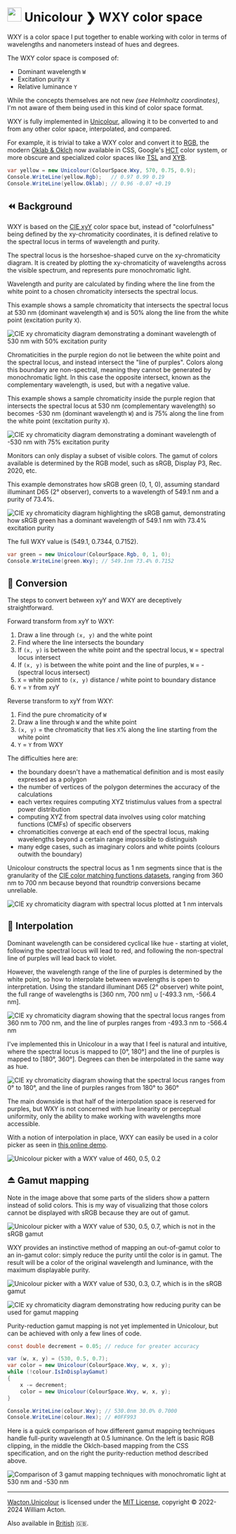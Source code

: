 # <img src="https://gitlab.com/Wacton/Unicolour/-/raw/main/Unicolour/Resources/Unicolour.png" width="32" height="32"> Unicolour ❯ WXY color space

WXY is a color space I put together to enable working with color 
in terms of wavelengths and nanometers instead of hues and degrees.

The WXY color space is composed of:
- Dominant wavelength `W`
- Excitation purity `X`
- Relative luminance `Y`

While the concepts themselves are not new _(see Helmholtz coordinates)_,
I'm not aware of them being used in this kind of color space format.

WXY is fully implemented in [Unicolour](https://github.com/waacton/Unicolour),
allowing it to be converted to and from any other color space, interpolated, and compared.

For example, it is trivial to take a WXY color and convert it to [RGB](https://en.wikipedia.org/wiki/RGB_color_spaces),
the modern [Oklab & Oklch](https://bottosson.github.io/posts/oklab/) now available in CSS,
Google's [HCT](https://material.io/blog/science-of-color-design) color system,
or more obscure and specialized color spaces like [TSL](https://doi.org/10.1109/AFGR.2000.840612)
and [XYB](https://ds.jpeg.org/whitepapers/jpeg-xl-whitepaper.pdf).

```c#
var yellow = new Unicolour(ColourSpace.Wxy, 570, 0.75, 0.9);
Console.WriteLine(yellow.Rgb);   // 0.97 0.99 0.19
Console.WriteLine(yellow.Oklab); // 0.96 -0.07 +0.19
```

## ⏪ Background

WXY is based on the [CIE xyY](https://en.wikipedia.org/wiki/CIE_1931_color_space#CIE_xy_chromaticity_diagram_and_the_CIE_xyY_color_space) color space
but, instead of "colorfulness" being defined by the xy-chromaticity coordinates,
it is defined relative to the spectral locus in terms of wavelength and purity.

The spectral locus is the horseshoe-shaped curve on the xy-chromaticity diagram.
It is created by plotting the xy-chromaticity of wavelengths across the visible spectrum,
and represents pure monochromatic light.

Wavelength and purity are calculated by finding where the 
line from the white point to a chosen chromaticity intersects the spectral locus.

This example shows a sample chromaticity that 
intersects the spectral locus at 530 nm (dominant wavelength `W`) 
and is 50% along the line from the white point (excitation purity `X`).

![CIE xy chromaticity diagram 
demonstrating a dominant wavelength of 530 nm with 50% excitation purity](wxy-1.png)

Chromaticities in the purple region do not lie between the white point and the spectral locus,
and instead intersect the "line of purples". Colors along this boundary are non-spectral, 
meaning they cannot be generated by monochromatic light. In this case the opposite intersect, 
known as the complementary wavelength, is used, but with a negative value.

This example shows a sample chromaticity inside the purple region that
intersects the spectral locus at 530 nm (complementary wavelength) so becomes -530 nm (dominant wavelength `W`)
and is 75% along the line from the white point (excitation purity `X`).

![CIE xy chromaticity diagram 
demonstrating a dominant wavelength of -530 nm with 75% excitation purity](wxy-2.png)

Monitors can only display a subset of visible colors.
The gamut of colors available is determined by the RGB model,
such as sRGB, Display P3, Rec. 2020, etc.

This example demonstrates how sRGB green (0, 1, 0), assuming standard illuminant D65 (2° observer),
converts to a wavelength of 549.1 nm and a purity of 73.4%.

![CIE xy chromaticity diagram highlighting the sRGB gamut, 
demonstrating how sRGB green has a dominant wavelength of 549.1 nm with 73.4% excitation purity](wxy-3.png)

The full WXY value is (549.1, 0.7344, 0.7152).

```c#
var green = new Unicolour(ColourSpace.Rgb, 0, 1, 0);
Console.WriteLine(green.Wxy); // 549.1nm 73.4% 0.7152
```

## 🔁 Conversion

The steps to convert between xyY and WXY are deceptively straightforward.

Forward transform from xyY to WXY:
1. Draw a line through `(x, y)` and the white point
2. Find where the line intersects the boundary
3. If `(x, y)` is between the white point and the spectral locus, `W` = spectral locus intersect
4. If `(x, y)` is between the white point and the line of purples, `W` = -(spectral locus intersect)
5. `X` = white point to `(x, y)` distance / white point to boundary distance
6. `Y` = `Y` from xyY

Reverse transform to xyY from WXY:
1. Find the pure chromaticity of `W`
2. Draw a line through `W` and the white point
3. `(x, y)` = the chromaticity that lies `X`% along the line starting from the white point
4. `Y` = `Y` from WXY

The difficulties here are:
- the boundary doesn't have a mathematical definition and is most easily expressed as a polygon
- the number of vertices of the polygon determines the accuracy of the calculations
- each vertex requires computing XYZ tristimulus values from a spectral power distribution
- computing XYZ from spectral data involves using color matching functions (CMFs) of specific observers
- chromaticities converge at each end of the spectral locus, making wavelengths beyond a certain range impossible to distinguish
- many edge cases, such as imaginary colors and white points (colours outwith the boundary)

Unicolour constructs the spectral locus as 1 nm segments
since that is the granularity of the [CIE color matching functions datasets](https://cie.co.at/data-tables?combine=colour-matching+functions%2C),
ranging from 360 nm to 700 nm because beyond that roundtrip conversions became unreliable.

![CIE xy chromaticity diagram with spectral locus plotted at 1 nm intervals](wxy-4.png)

## 🔀 Interpolation

Dominant wavelength can be considered cyclical like hue -
starting at violet, following the spectral locus will lead to red,
and following the non-spectral line of purples will lead back to violet.

However, the wavelength range of the line of purples is determined by the white point,
so how to interpolate between wavelengths is open to interpretation.
Using the standard illuminant D65 (2° observer) white point,
the full range of wavelengths is [360 nm, 700 nm] ∪ [-493.3 nm, -566.4 nm].

![CIE xy chromaticity diagram 
showing that the spectral locus ranges from 360 nm to 700 nm, 
and the line of purples ranges from -493.3 nm to -566.4 nm](wxy-5.png)

I've implemented this in Unicolour in a way that I feel is natural and intuitive,
where the spectral locus is mapped to [0°, 180°] and the line of purples is mapped to [180°, 360°].
Degrees can then be interpolated in the same way as hue.

![CIE xy chromaticity diagram
showing that the spectral locus ranges from 0° to 180°,
and the line of purples ranges from 180° to 360°](wxy-6.png)

The main downside is that half of the interpolation space is reserved for purples,
but WXY is not concerned with hue linearity or perceptual uniformity,
only the ability to make working with wavelengths more accessible.

With a notion of interpolation in place, WXY can easily be used in a color picker
as seen in [this online demo](https://unicolour.wacton.xyz/colour-picker/).

![Unicolour picker with a WXY value of 460, 0.5, 0.2](wxy-7.png)

## ⏏️ Gamut mapping

Note in the image above that some parts of the sliders show a pattern instead of solid colors.
This is my way of visualizing that those colors cannot be displayed with sRGB because they are out of gamut.

![Unicolour picker with a WXY value of 530, 0.5, 0.7,
which is not in the sRGB gamut](wxy-8.png)

WXY provides an instinctive method of mapping an out-of-gamut color to an in-gamut color:
simply reduce the purity until the color is in gamut. The result will be a color
of the original wavelength and luminance, with the maximum displayable purity.

![Unicolour picker with a WXY value of 530, 0.3, 0.7,
which is in the sRGB gamut](wxy-9.png)

![CIE xy chromaticity diagram
demonstrating how reducing purity can be used for gamut mapping](wxy-10.png)

Purity-reduction gamut mapping is not yet implemented in Unicolour,
but can be achieved with only a few lines of code.

```c#
const double decrement = 0.05; // reduce for greater accuracy

var (w, x, y) = (530, 0.5, 0.7);
var color = new Unicolour(ColourSpace.Wxy, w, x, y);
while (!colour.IsInDisplayGamut)
{
    x -= decrement;
    color = new Unicolour(ColourSpace.Wxy, w, x, y);
}

Console.WriteLine(colour.Wxy); // 530.0nm 30.0% 0.7000
Console.WriteLine(colour.Hex); // #0FF993
```

Here is a quick comparison of how different gamut mapping techniques handle
full-purity wavelength at 0.5 luminance. On the left is basic RGB clipping,
in the middle the Oklch-based mapping from the CSS specification,
and on the right the purity-reduction method described above.

![Comparison of 3 gamut mapping techniques
with monochromatic light at 530 nm and -530 nm](wxy-11.png)

---

[Wacton.Unicolour](https://github.com/waacton/Unicolour) is licensed under the [MIT License](https://choosealicense.com/licenses/mit/), copyright © 2022-2024 William Acton.

Also available in [British](wxy-colour-space.md) 🇬🇧.